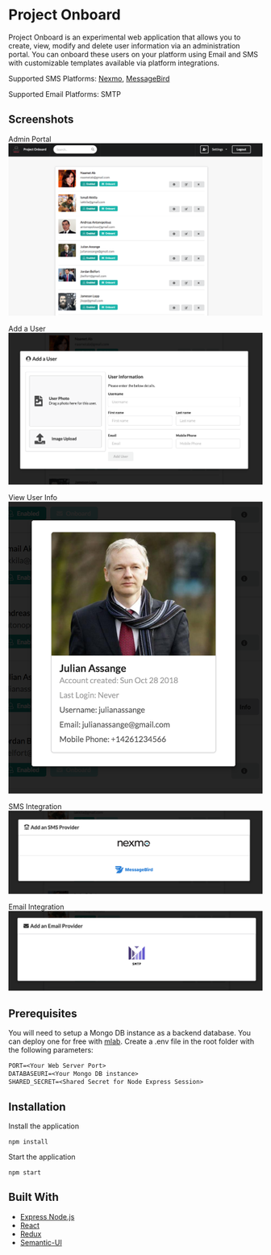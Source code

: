# Project Onboard
Project Onboard is an experimental web application that allows you to create, view, modify and delete user information via an administration portal.
You can onboard these users on your platform using Email and SMS with customizable templates available via platform integrations.

Supported SMS Platforms: [Nexmo](https://www.nexmo.com), [MessageBird](https://www.messagebird.com)

Supported Email Platforms: SMTP

## Screenshots
Admin Portal
![Alt text](/screenshots/Portal.png?raw=true "Admin Portal")

Add a User
![Alt text](/screenshots/AddUser.png?raw=true "Add a User")

View User Info
![Alt text](/screenshots/UserInfo.png?raw=true "View User Info")

SMS Integration
![Alt text](/screenshots/SMSGateways.png?raw=true "SMS Integration")

Email Integration
![Alt text](/screenshots/EmailSMTP.png?raw=true "Email Integration")

## Prerequisites
You will need to setup a Mongo DB instance as a backend database. You can deploy one for free with [mlab](https://mlab.com).
Create a .env file in the root folder with the following parameters:
```
PORT=<Your Web Server Port>
DATABASEURI=<Your Mongo DB instance>
SHARED_SECRET=<Shared Secret for Node Express Session>
```

## Installation
Install the application
```
npm install
```
Start the application
```
npm start
```

## Built With
* [Express Node.js](https://expressjs.com)
* [React](https://reactjs.org)
* [Redux](https://redux.js.org)
* [Semantic-UI](https://semantic-ui.com)
